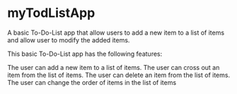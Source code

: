 # myTodListApp
A basic To-Do-List app that allow users to add a new item to a list of items and allow user to modify the added items. 

This basic To-Do-List app has the following features:

The user can add a new item to a list of items.
The user can cross out an item from the list of items.
The user can delete an item from the list of items.
The user can change the order of items in the list of items
